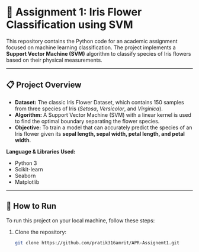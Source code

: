 # 🌸 Assignment 1: Iris Flower Classification using SVM

This repository contains the Python code for an academic assignment focused on machine learning classification. The project implements a **Support Vector Machine (SVM)** algorithm to classify species of Iris flowers based on their physical measurements.

---

## 📋 Project Overview

- **Dataset:** The classic Iris Flower Dataset, which contains 150 samples from three species of Iris (*Setosa*, *Versicolor*, and *Virginica*).  
- **Algorithm:** A Support Vector Machine (SVM) with a linear kernel is used to find the optimal boundary separating the flower species.  
- **Objective:** To train a model that can accurately predict the species of an Iris flower given its **sepal length, sepal width, petal length, and petal width**.  

**Language & Libraries Used:**
- Python 3  
- Scikit-learn  
- Seaborn  
- Matplotlib  

---

## 🚀 How to Run

To run this project on your local machine, follow these steps:

1. Clone the repository:
   ```bash
   git clone https://github.com/pratik316amrit/APR-Assignemt1.git
```

